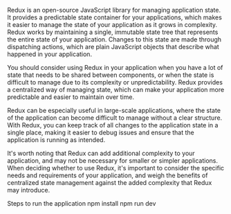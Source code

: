 Redux is an open-source JavaScript library for managing application state. It provides a predictable state container for your applications, which makes it easier to manage the state of your application as it grows in complexity. Redux works by maintaining a single, immutable state tree that represents the entire state of your application. Changes to this state are made through dispatching actions, which are plain JavaScript objects that describe what happened in your application.

You should consider using Redux in your application when you have a lot of state that needs to be shared between components, or when the state is difficult to manage due to its complexity or unpredictability. Redux provides a centralized way of managing state, which can make your application more predictable and easier to maintain over time.

Redux can be especially useful in large-scale applications, where the state of the application can become difficult to manage without a clear structure. With Redux, you can keep track of all changes to the application state in a single place, making it easier to debug issues and ensure that the application is running as intended.

It's worth noting that Redux can add additional complexity to your application, and may not be necessary for smaller or simpler applications. When deciding whether to use Redux, it's important to consider the specific needs and requirements of your application, and weigh the benefits of centralized state management against the added complexity that Redux may introduce.



Steps to run the application
npm install
npm run dev 
